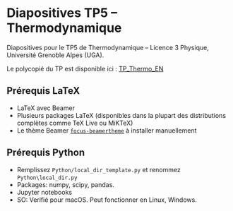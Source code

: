 # Diapositives TP5 – Thermodynamique

Diapositives pour le TP5 de Thermodynamique – Licence 3 Physique, Université Grenoble Alpes (UGA).

Le polycopié du TP est disponible ici : [TP_Thermo_EN](https://github.com/LucasBerredo/TP_Thermo_EN)

## Prérequis LaTeX

- LaTeX avec Beamer
- Plusieurs packages LaTeX (disponibles dans la plupart des distributions complètes comme TeX Live ou MiKTeX)
- Le thème Beamer [`focus-beamertheme`](https://github.com/pcafrica/focus-beamertheme) à installer manuellement


## Prérequis Python

- Remplissez `Python/local_dir_template.py` et renommez `Python\local_dir.py`
- Packages: numpy, scipy, pandas.
- Jupyter notebooks
- SO: Verifié pour macOS. Peut fonctionner en Linux, Windows.